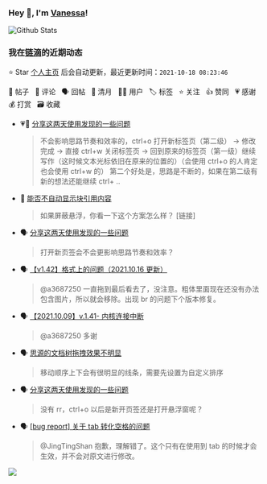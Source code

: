 ### Hey 👋, I'm [Vanessa](http://vanessa.b3log.org/)!

![Github Stats](https://github-readme-stats.vercel.app/api?username=Vanessa219&show_icons=true)

<!--events start -->

### 我在[链滴](https://ld246.com)的近期动态

⭐️ Star [个人主页](https://github.com/Vanessa219/Vanessa219) 后会自动更新，最近更新时间：`2021-10-18 08:23:46`

📝 帖子 &nbsp; 💬 评论 &nbsp; 🗣 回帖 &nbsp; 🌙 清月 &nbsp; 👨‍💻 用户 &nbsp; 🏷️ 标签 &nbsp; ⭐️ 关注 &nbsp; 👍 赞同 &nbsp; 💗 感谢 &nbsp; 💰 打赏 &nbsp; 🗃 收藏

* 💗💬 [分享这两天使用发现的一些问题](https://ld246.com/article/1634391466315/comment/1634473969356#comments)

  > 不会影响思路节奏和效率的，ctrl+o 打开新标签页（第二级） → 修改完成 → 直接 ctrl+w 关闭标签页 → 回到原来的标签页（第一级）继续写作（这时候文本光标依旧在原来的位置的）（会使用 ctrl+o 的人肯定也会使用 ctrl+w 的） 第二个好处是，思路是不断的，如果在第二级有新的想法还能继续 ctrl+ ..
* 💬 [能否不自动显示块引用内容](https://ld246.com/article/1634482564900/comment/1634483419013#comments)

  > 如果屏蔽悬浮，你看一下这个方案怎么样？ [链接]
* 🗣 [分享这两天使用发现的一些问题](https://ld246.com/article/1634391466315/comment/1634446389446#comments)

  > 打开新页签会不会更影响思路节奏和效率？
* 🗣 [【v1.42】格式上的问题（2021.10.16 更新）](https://ld246.com/article/1633788940520/comment/1633836751383#comments)

  > @a3687250 一直拖到最后看去了，没注意。粗体里面现在还没有办法包含图片，所以就会移除。出现 br 的问题下个版本修复。
* 🗣 [【2021.10.09】v.1.41- 内核连接中断](https://ld246.com/article/1633661689487/comment/1634358076929#comments)

  > @a3687250 多谢
* 🗣 [思源的文档树拖拽效果不明显](https://ld246.com/article/1634394490715/comment/1634407981241#comments)

  > 移动顺序上下会有很明显的线条，需要先设置为自定义排序
* 🗣 [分享这两天使用发现的一些问题](https://ld246.com/article/1634391466315/comment/1634408081130#comments)

  > 没有 rr，ctrl+o 以后是新开页签还是打开悬浮窗呢？
* 🗣 [[bug report] 关于 tab 转化空格的问题](https://ld246.com/article/1633792361537/comment/1633852836431#comments)

  > @JingTingShan 抱歉，理解错了。这个只有在使用到 tab 的时候才会生效，并不会对原文进行修改。


<!--events end -->

<a title="Hits" target="_blank" href="https://github.com/Vanessa219/Vanessa219"><img src="https://hits.b3log.org/Vanessa219/Vanessa219.svg"></a>

